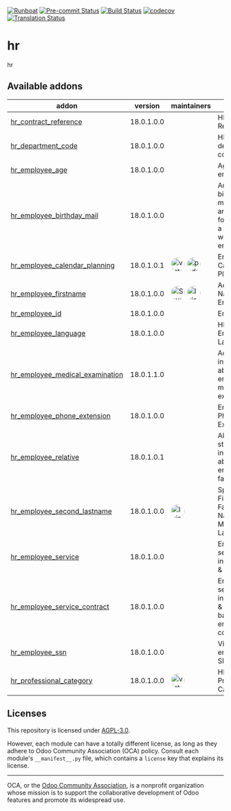 
[![Runboat](https://img.shields.io/badge/runboat-Try%20me-875A7B.png)](https://runboat.odoo-community.org/builds?repo=OCA/hr&target_branch=18.0)
[![Pre-commit Status](https://github.com/OCA/hr/actions/workflows/pre-commit.yml/badge.svg?branch=18.0)](https://github.com/OCA/hr/actions/workflows/pre-commit.yml?query=branch%3A18.0)
[![Build Status](https://github.com/OCA/hr/actions/workflows/test.yml/badge.svg?branch=18.0)](https://github.com/OCA/hr/actions/workflows/test.yml?query=branch%3A18.0)
[![codecov](https://codecov.io/gh/OCA/hr/branch/18.0/graph/badge.svg)](https://codecov.io/gh/OCA/hr)
[![Translation Status](https://translation.odoo-community.org/widgets/hr-18-0/-/svg-badge.svg)](https://translation.odoo-community.org/engage/hr-18-0/?utm_source=widget)

<!-- /!\ do not modify above this line -->

# hr

hr

<!-- /!\ do not modify below this line -->

<!-- prettier-ignore-start -->

[//]: # (addons)

Available addons
----------------
addon | version | maintainers | summary
--- | --- | --- | ---
[hr_contract_reference](hr_contract_reference/) | 18.0.1.0.0 |  | HR Contract Reference
[hr_department_code](hr_department_code/) | 18.0.1.0.0 |  | HR department code
[hr_employee_age](hr_employee_age/) | 18.0.1.0.0 |  | Age field for employee
[hr_employee_birthday_mail](hr_employee_birthday_mail/) | 18.0.1.0.0 |  | Automating birthday mail messages and fostering for a positive work environment.
[hr_employee_calendar_planning](hr_employee_calendar_planning/) | 18.0.1.0.1 | <a href='https://github.com/victoralmau'><img src='https://github.com/victoralmau.png' width='32' height='32' style='border-radius:50%;' alt='victoralmau'/></a> <a href='https://github.com/pedrobaeza'><img src='https://github.com/pedrobaeza.png' width='32' height='32' style='border-radius:50%;' alt='pedrobaeza'/></a> | Employee Calendar Planning
[hr_employee_firstname](hr_employee_firstname/) | 18.0.1.0.0 | <a href='https://github.com/Savoir-faire Linux'><img src='https://github.com/Savoir-faire Linux.png' width='32' height='32' style='border-radius:50%;' alt='Savoir-faire Linux'/></a> <a href='https://github.com/luisg123v'><img src='https://github.com/luisg123v.png' width='32' height='32' style='border-radius:50%;' alt='luisg123v'/></a> | Adds First Name to Employee
[hr_employee_id](hr_employee_id/) | 18.0.1.0.0 |  | Employee ID
[hr_employee_language](hr_employee_language/) | 18.0.1.0.0 |  | HR Employee Language
[hr_employee_medical_examination](hr_employee_medical_examination/) | 18.0.1.1.0 |  | Adds information about employee's medical examinations
[hr_employee_phone_extension](hr_employee_phone_extension/) | 18.0.1.0.0 |  | Employee Phone Extension
[hr_employee_relative](hr_employee_relative/) | 18.0.1.0.1 |  | Allows storing information about employee's family
[hr_employee_second_lastname](hr_employee_second_lastname/) | 18.0.1.0.0 | <a href='https://github.com/luisg123v'><img src='https://github.com/luisg123v.png' width='32' height='32' style='border-radius:50%;' alt='luisg123v'/></a> | Split Name in First Name, Father's Last Name and Mother's Last Name
[hr_employee_service](hr_employee_service/) | 18.0.1.0.0 |  | Employee service information & duration
[hr_employee_service_contract](hr_employee_service_contract/) | 18.0.1.0.0 |  | Employee service information & duration based on employee's contracts
[hr_employee_ssn](hr_employee_ssn/) | 18.0.1.0.0 |  | View/edit employee's SIN field
[hr_professional_category](hr_professional_category/) | 18.0.1.0.0 | <a href='https://github.com/victoralmau'><img src='https://github.com/victoralmau.png' width='32' height='32' style='border-radius:50%;' alt='victoralmau'/></a> | HR Professional Category

[//]: # (end addons)

<!-- prettier-ignore-end -->

## Licenses

This repository is licensed under [AGPL-3.0](LICENSE).

However, each module can have a totally different license, as long as they adhere to Odoo Community Association (OCA)
policy. Consult each module's `__manifest__.py` file, which contains a `license` key
that explains its license.

----
OCA, or the [Odoo Community Association](http://odoo-community.org/), is a nonprofit
organization whose mission is to support the collaborative development of Odoo features
and promote its widespread use.

